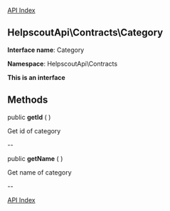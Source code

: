 [API Index](ApiIndex.md)


HelpscoutApi\Contracts\Category
---------------



    

    


**Interface name**: Category

**Namespace**: HelpscoutApi\Contracts

**This is an interface**







Methods
-------


public **getId** (  )


Get id of category








--

public **getName** (  )


Get name of category








--

[API Index](ApiIndex.md)
